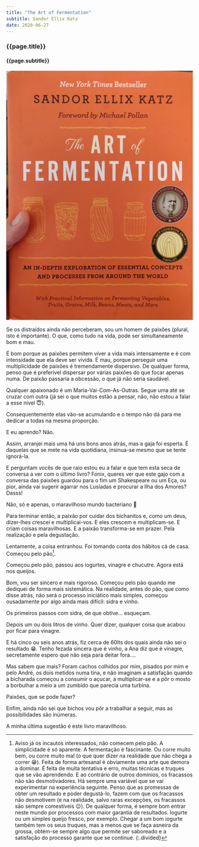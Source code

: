 ```yaml
---
title: "The Art of Fermentation"
subtitle: Sandor Ellix Katz
date: 2020-06-27
---
```


### {{page.title}} ###
#### {{page.subtitle}} ####
![The Art of Fermentation](assets/images/book-list/bk_37.jpg)

Se os distraídos ainda não perceberam, sou um homem de paixões (plural, isto é importante). O que, como tudo na vida, pode ser simultaneamente bom e mau.

É bom porque as paixões permitem viver a vida mais intensamente e é com intensidade que ela deve ser vivida. É mau, porque perseguir uma multiplicidade de paixões é tremendamente dispersivo. De qualquer forma, penso que é preferível dispersar por várias paixões do que focar apenas numa. De paixão passaria a obcessão, o que já não seria saudável.

Qualquer apaixonado é um Maria-Vai-Com-As-Outras. Segue uma até se cruzar com outra (já sei o que muitos estão a pensar, não, não estou a falar a esse nível 😇).

Consequentemente elas vão-se acumulando e o tempo não dá para me dedicar a todas na mesma proporção.

E eu aprendo? Não.

Assim, arranjei mais uma há uns bons anos atrás, mas a gaja foi esperta. É daquelas que se mete na vida quotidiana, insinua-se mesmo que se tente ignorá-la.

E perguntam vocês de que raio estou eu a falar e que tem esta seca de conversa a ver com o último livro? Fonix, queres ver que este gajo com a conversa das paixões guardou para o fim um Shakespeare ou um Eça, ou pior, ainda vai sugerir agarrar nos Lusíadas e procurar a Ilha dos Amores? Dasss!

Não, só e apenas, o maravilhoso mundo bacteriano 🤣

Para terminar então, a paixão por cuidar dos bichanitos e, como um deus, dizer-lhes crescei e multiplicai-vos. E eles crescem e multiplicam-se. E criam coisas maravilhosas. E a paixão transforma-se em prazer. Pela realização e pela degustação.

Lentamente, a coisa entranhou. Foi tomando conta dos hábitos cá de casa. Começou pelo pão[^1].

Começou pelo pão, passou aos iogurtes, vinagre e chucutre. Agora está nos queijos.

Bom, vou ser sincero e mais rigoroso. Começou pelo pão quando me dediquei de forma mais sistemática.
Na realidade, antes do pão, que como disse atrás, não será o processo iniciático mais simples, começou ousadamente por algo ainda mais difícil: sidra e vinho.

Os primeiros passos com sidra, de que obtive... esqueçam.

Depois um ou dois litros de vinho. Quer dizer, qualquer coisa que acabou por ficar para vinagre.

E há cinco ou seis anos atrás, fiz cerca de 60lts dos quais ainda não sei o resultado 😁. Tenho fezada sincera que é vinho, a Ana diz que é vinagre, secretamente espero que não seja para deitar fora....

Mas sabem que mais? Foram cachos colhidos por mim, pisados por mim e pelo André, os dois metidos numa tina, e não imaginam a satisfação quando a bicharada começou a consumir o açucar, a multiplicar-se e a pôr o mosto a borbulhar a meio a um zumbido que parecia uma turbina.

Paixões, que se pode fazer?

Enfim, ainda não sei que bichos vou pôr a trabalhar a seguir, mas as possibilidades são inúmeras.

A minha última sugestão é este livro maravilhoso.

[^1]: Aviso já os incautos interessados, não comecem pelo pão. A simplicidade é só aparente.
	A fermentação é fascinante. Ou corre muito bem, ou corre muito mal (o que quer dizer na realidade que não chega a correr 😁).
	Feita de forma artesanal é obviamente uma arte que demora a dominar. É feita de muita tentativa e erro, muitas técnicas e truques que se vão aprendendo. E ao contrário de outros domínios, os fracassos não são desmotivadores. Há sempre uma variável que se vai experimentar na experiência seguinte.
	Penso que as promessas de obter um resultado e poder degustá-lo, fazem com que os fracassos não desmotivem (e na realidade, salvo raras excepções, os fracassos são sempre comestíveis 😉).
	De qualquer forma, é sempre bom entrar neste mundo por processos com maior garantia de resultados. Iogurte ou um simples queijo fresco, por exemplo. Chegar a um bom iogurte também tem os seus truques, mas a menos que se faça asneira da grossa, obtém-se sempre algo que permite ser saboreado e a satisfação do processo garante que se continue.
{:.divided}